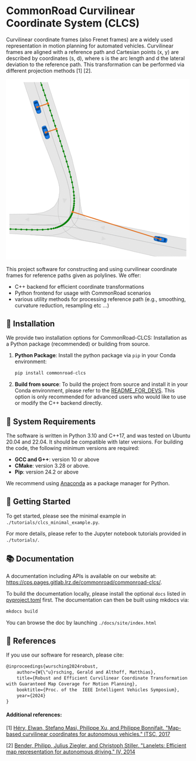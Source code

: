 # CommonRoad Curvilinear Coordinate System (CLCS)

Curvilinear coordinate frames (also Frenet frames) are a widely used representation in motion planning for automated
vehicles. Curvilinear frames are aligned with a reference path and Cartesian points (x, y) are described by 
coordinates (s, d), where s is the arc length and d the lateral deviation to the reference path.
This transformation can be performed via different projection methods [1] [2].

<img src="docs/assets/animation.gif" alt="clcs" width="500"/>

This project software for constructing and using curvilinear coordinate frames for reference paths given as polylines.
We offer:
* C++ backend for efficient coordinate transformations
* Python frontend for usage with CommonRoad scenarios
* various utility methods for processing reference path (e.g., smoothing, curvature reduction, resampling etc ...)

## :wrench: Installation
We provide two installation options for CommonRoad-CLCS: 
Installation as a Python package (recommended) or building from source.

1. **Python Package**: Install the python package via `pip` in your Conda environment:
    ```bash
    pip install commonroad-clcs
    ```
2. **Build from source**: To build the project from source and install it in your Conda environment, 
   please refer to the [README_FOR_DEVS](./README_FOR_DEVS.md).
   This option is only recommended for advanced users who would like to use or modify the C++ backend directly.



## :link: System Requirements
The software is written in Python 3.10 and C++17, and was tested on Ubuntu 20.04 and 22.04.
It should be compatible with later versions.
For building the code, the following minimum versions are required:
* **GCC and G++**: version 10 or above
* **CMake**: version 3.28 or above.
* **Pip**: version 24.2 or above

We recommend using [Anaconda](https://www.anaconda.com/) as a package manager for Python.


## :rocket: Getting Started
To get started, please see the minimal example in `./tutorials/clcs_minimal_example.py`.

For more details, please refer to the Jupyter notebook tutorials provided in `./tutorials/`. 


## :books: Documentation
A documentation including APIs is available on our website at:
https://cps.pages.gitlab.lrz.de/commonroad/commonroad-clcs/.

To build the documentation locally, please install the optional `docs` listed in [pyproject.toml](pyproject.toml) first.
The documentation can then be built using mkdocs via:
```bash
mkdocs build
```
You can browse the doc by launching `./docs/site/index.html`


## :speech_balloon: References
If you use our software for research, please cite:
```
@inproceedings{wursching2024robust,
    author={W{\"u}rsching, Gerald and Althoff, Matthias},
    title={Robust and Efficient Curvilinear Coordinate Transformation with Guaranteed Map Coverage for Motion Planning},
    booktitle={Proc. of the  IEEE Intelligent Vehicles Symposium},
    year={2024}
}
```

#### Additional references:
[1] [Héry, Elwan, Stefano Masi, Philippe Xu, and Philippe Bonnifait. "Map-based curvilinear coordinates for autonomous vehicles." ITSC, 2017](https://ieeexplore.ieee.org/document/8317775)

[2] [Bender, Philipp, Julius Ziegler, and Christoph Stiller. "Lanelets: Efficient map representation for autonomous driving." IV, 2014](https://ieeexplore.ieee.org/document/6856487)

